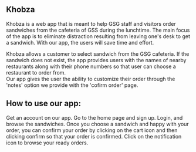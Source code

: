 ## Khobza

Khobza is a web app that is meant to help GSG staff and visitors order sandwiches
from the cafeteria of GSS during the lunchtime. The main focus of the app is
to eliminate distraction resulting from leaving one's desk to get a sandwich. With our
app, the users will save time and effort.


Khobza allows a customer to select sandwich from the GSG cafeteria. If the sandwich does not exist, the app
provides users with the names of nearby restaurants along with their phone numbers so that user can choose
a restaurant to order from.  
Our app gives the user the ability to customize their order through the 'notes' option we provide with the 'cofirm order' page.

## How to use our app:
Get an account on our app. Go to the home page and sign up. Login, and browse
the sandwiches. Once you choose a sandwich and happy with your order, you can
confirm your order by clicking on the cart icon and then clicking confirm so
that your order is confirmed. Click on the notification icon to browse your ready orders.

